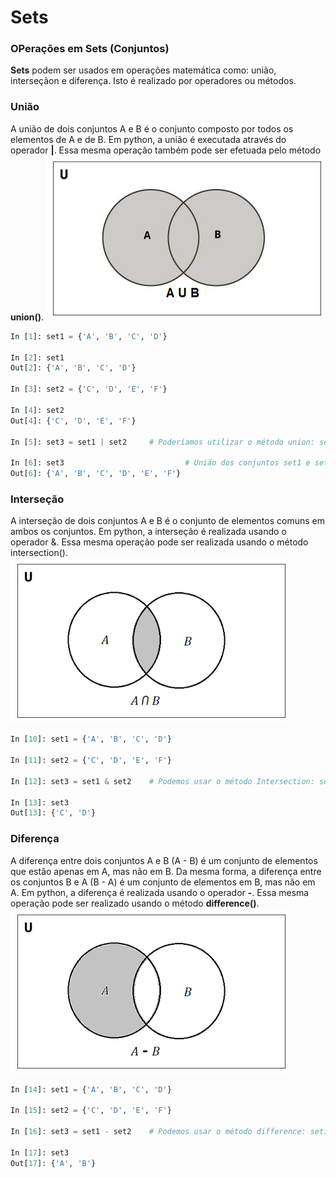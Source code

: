# Sets

### OPerações em Sets (Conjuntos)

**Sets** podem ser usados em operações matemática como: união, interseçãon e diferença. Isto é realizado por operadores ou métodos.

### União

A união de dois conjuntos A e B é o conjunto composto por todos os elementos de A e de B. Em python, a união é executada através do operador **|**. Essa mesma operação também pode ser efetuada pelo método **union()**.
![conjuntos](/imagens/uniao.png)

``` python
In [1]: set1 = {'A', 'B', 'C', 'D'}

In [2]: set1
Out[2]: {'A', 'B', 'C', 'D'}

In [3]: set2 = {'C', 'D', 'E', 'F'}

In [4]: set2
Out[4]: {'C', 'D', 'E', 'F'}

In [5]: set3 = set1 | set2     # Poderíamos utilizar o método union: set1.union(set2)

In [6]: set3                           # União dos conjuntos set1 e set2
Out[6]: {'A', 'B', 'C', 'D', 'E', 'F'}
```

### Interseção

A interseção de dois conjuntos A e B é o conjunto de elementos comuns em ambos os conjuntos. Em python, a interseção é realizada usando o operador &. Essa mesma operação pode ser realizada usando o método intersection().
![conjuntos](/imagens/intersecao.png)

``` python
In [10]: set1 = {'A', 'B', 'C', 'D'}

In [11]: set2 = {'C', 'D', 'E', 'F'}

In [12]: set3 = set1 & set2    # Podemos usar o método Intersection: set1.intersection(set2)

In [13]: set3
Out[13]: {'C', 'D'}

```

### Diferença

A diferença entre dois conjuntos A e B (A - B) é um conjunto de elementos que estão apenas em A, mas não em B. Da mesma forma, a diferença entre os conjuntos B e A (B - A) é um conjunto de elementos em B, mas não em A. Em python, a diferença é realizada usando o operador **-**. Essa mesma operação pode ser realizado usando o método **difference()**.
![conjuntos](/imagens/diferenca.png)

``` python
In [14]: set1 = {'A', 'B', 'C', 'D'}

In [15]: set2 = {'C', 'D', 'E', 'F'}

In [16]: set3 = set1 - set2    # Podemos usar o método difference: set1.difference(set2)

In [17]: set3
Out[17]: {'A', 'B'}
```
